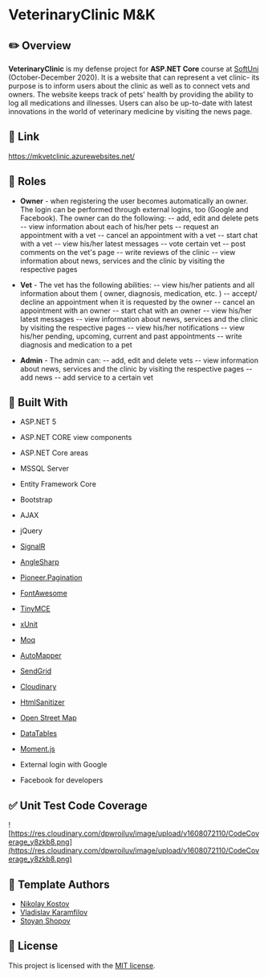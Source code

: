 
# VeterinaryClinic M&K


## :pencil2: Overview

**VeterinaryClinic** is my defense project for **ASP.NET Core** course at [SoftUni](https://softuni.bg/  "SoftUni") (October-December 2020). It is a website that can represent a vet clinic- its purpose is to inform users about the clinic as well as to connect vets and owners. The website keeps track of pets' health by providing the ability to log all medications and illnesses. Users can also be up-to-date with latest innovations in the world of veterinary medicine by visiting the news page.

## :link: Link
https://mkvetclinic.azurewebsites.net/

  ## :busts_in_silhouette: Roles
  - **Owner** - when registering the user becomes automatically an owner. The login can be performed through external logins, too (Google and Facebook). The owner can do the following:
   -- add, edit and delete pets
   -- view information about each of his/her pets
   -- request an appointment with a vet
   -- cancel an appointment with a vet 
   -- start chat with a vet
   -- view his/her latest messages
   -- vote certain vet
   -- post comments on the vet's page
   -- write reviews of the clinic
   -- view information about news, services and the clinic by visiting the respective pages
   
   - **Vet** - The vet has the following abilities:
   -- view his/her patients and all information about them ( owner, diagnosis, medication, etc. )
   -- accept/ decline an appointment when it is requested by the owner
   -- cancel an appointment with an owner 
   -- start chat with an owner
   -- view his/her latest messages
   -- view information about news, services and the clinic by visiting the respective pages
   -- view his/her notifications
   -- view his/her pending, upcoming, current and past appointments
   -- write diagnosis and medication to a pet
   
  - **Admin** - The admin can:
  -- add, edit and delete vets
  -- view information about news, services and the clinic by visiting the respective pages
  -- add news
  -- add service to a certain vet

    
## :hammer: Built With

- ASP.NET 5

- ASP.NET CORE view components

- ASP.NET Core areas

- MSSQL Server

- Entity Framework Core

- Bootstrap

- AJAX

- jQuery

-  [SignalR](https://github.com/SignalR/SignalR)

-  [AngleSharp](https://anglesharp.github.io/  "AngleSharp")

-  [Pioneer.Pagination](https://github.com/PioneerCode/pioneer-pagination  "Pioneer.Pagination")

-  [FontAwesome](https://fontawesome.com/  "FontAwesome")

-  [TinyMCE](https://github.com/tinymce/)

-  [xUnit](https://github.com/xunit/xunit)

-  [Moq](https://github.com/moq/moq)

-  [AutoMapper](https://github.com/AutoMapper/AutoMapper)

-  [SendGrid](https://github.com/sendgrid)

-  [Cloudinary](https://github.com/cloudinary/CloudinaryDotNet)

-  [HtmlSanitizer](https://github.com/mganss/HtmlSanitizer)

-  [Open Street Map](https://www.openstreetmap.org  "Open Street Map")

-  [DataTables](https://datatables.net/  "DataTables")

-  [Moment.js](https://www.nuget.org/packages/Moment.js/  "Moment.js")

- External login with Google

- Facebook for developers

## :white_check_mark: Unit Test Code Coverage
![https://res.cloudinary.com/dpwroiluv/image/upload/v1608072110/CodeCoverage_y8zkb8.png](https://res.cloudinary.com/dpwroiluv/image/upload/v1608072110/CodeCoverage_y8zkb8.png)
## :page_facing_up: Template Authors

- [Nikolay Kostov](https://github.com/NikolayIT)
- [Vladislav Karamfilov](https://github.com/vladislav-karamfilov)
- [Stoyan Shopov](https://github.com/StoyanShopov)

##  :page_with_curl: License

This project is licensed with the [MIT license](LICENSE).
